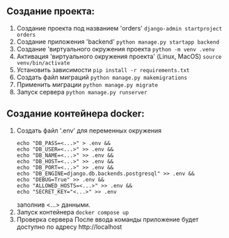 
## Cоздание проекта:

1. Создание проекта под названием 'orders'
   ```django-admin startproject orders```  
2. Создание приложения 'backend'
   ```python manage.py startapp backend```
3. Создание 'виртуального окружения проекта
   ```python -m venv .venv```
4. Активация 'виртуального окружения проекта' (Linux, MacOS)
   ```source venv/bin/activate```
5. Установить зависимости
   ```pip install -r requirements.txt``` 
6. Создать файл миграций 
   ```python manage.py makemigrations```
7. Применить миграции
   ```python manage.py migrate```  
8. Запуск сервера
   ```python manage.py runserver```
 
## Создание контейнера docker:

1. Создать файл '.env' для переменных окружения
   ```
   echo "DB_PASS=<...>" > .env && 
   echo "DB_USER=<...>" >> .env &&
   echo "DB_NAME=<...>" >> .env &&
   echo "DB_HOST=<...>" >> .env &&
   echo "DB_PORT=<...>" >> .env &&
   echo "DB_ENGINE=django.db.backends.postgresql" >> .env &&
   echo "DEBUG=True" >> .env &&
   echo "ALLOWED_HOSTS=<...>" >> .env &&
   echo "SECRET_KEY="<...>" >> .env
   ```
    заполнив <...> данными.
2. Запуск контейнера 
   ```docker compose up```
3. Проверка сервера 
   После ввода команды приложение будет доступно по адресу http://localhost
